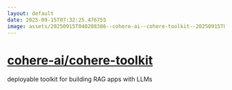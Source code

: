 ```yaml
---
layout: default
date: 2025-09-15T07:32:25.476755
image: assets/20250915T040208386--cohere-ai--cohere-toolkit--20250915T040606577--cropped.png
---
```


# [cohere-ai/cohere-toolkit](https://github.com/cohere-ai/cohere-toolkit)

deployable toolkit for building RAG apps with LLMs
